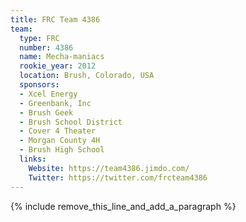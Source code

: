 ```yaml
---
title: FRC Team 4386
team:
  type: FRC
  number: 4386
  name: Mecha-maniacs
  rookie_year: 2012
  location: Brush, Colorado, USA
  sponsors:
  - Xcel Energy
  - Greenbank, Inc
  - Brush Geek
  - Brush School District
  - Cover 4 Theater
  - Morgan County 4H
  - Brush High School
  links:
    Website: https://team4386.jimdo.com/
    Twitter: https://twitter.com/frcteam4386
---
```


{% include remove_this_line_and_add_a_paragraph %}